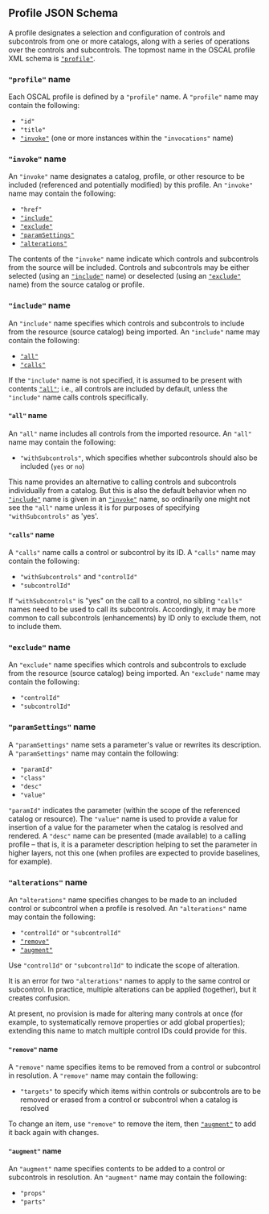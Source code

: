 ## Profile JSON Schema

A profile designates a selection and configuration of controls and subcontrols from one or more catalogs, along with a series of operations over the controls and subcontrols. The topmost name in the OSCAL profile XML schema is [`"profile"`](#code-quot-profile-quot-code-name).

### `"profile"` name

Each OSCAL profile is defined by a `"profile"` name. A `"profile"` name may contain the following:

* `"id"`
* `"title"`
* [`"invoke"`](#code-quot-invoke-quot-code-name) (one or more instances within the `"invocations"` name)

### `"invoke"` name

An `"invoke"` name designates a catalog, profile, or other resource to be included (referenced and potentially modified) by this profile. An `"invoke"` name may contain the following:

* `"href"`
* [`"include"`](#code-quot-include-quot-code-name)
* [`"exclude"`](#code-quot-exclude-quot-code-name)
* [`"paramSettings"`](#code-quot-paramSettings-quot-code-name)
* [`"alterations"`](#code-quot-alterations-quot-code-name)

The contents of the `"invoke"` name indicate which controls and subcontrols from the source will be included. Controls and subcontrols may be either selected (using an [`"include"`](#code-quot-include-quot-code-name) name) or deselected (using an [`"exclude"`](#code-quot-exclude-quot-code-name) name) from the source catalog or profile.

### `"include"` name

An `"include"` name specifies which controls and subcontrols to include from the resource (source catalog) being imported. An `"include"` name may contain the following:

* [`"all"`](#code-quot-all-quot-code-name)
* [`"calls"`](#code-quot-calls-quot-code-name)

If the `"include"` name is not specified, it is assumed to be present with contents [`"all"`](#code-quot-all-quot-code-name); i.e., all controls are included by default, unless the `"include"` name calls controls specifically.

#### `"all"` name

An `"all"` name includes all controls from the imported resource. An `"all"` name may contain the following:

* `"withSubcontrols"`, which specifies whether subcontrols should also be included (`yes` or `no`)

This name provides an alternative to calling controls and subcontrols individually from a catalog. But this is also the default behavior when no [`"include"`](#code-quot-include-quot-code-name) name is given in an [`"invoke"`](#code-quot-invoke-quot-code-name) name, so ordinarily one might not see the `"all"` name unless it is for purposes of specifying `"withSubcontrols"` as 'yes'.

#### `"calls"` name

A `"calls"` name calls a control or subcontrol by its ID. A `"calls"` name may contain the following:

* `"withSubcontrols"` and `"controlId"`
* `"subcontrolId"`

If `"withSubcontrols"` is "yes" on the call to a control, no sibling `"calls"` names need to be used to call its subcontrols. Accordingly, it may be more common to call subcontrols (enhancements) by ID only to exclude them, not to include them.

### `"exclude"` name

An `"exclude"` name specifies which controls and subcontrols to exclude from the resource (source catalog) being imported. An `"exclude"` name may contain the following:

* `"controlId"`
* `"subcontrolId"`

### `"paramSettings"` name

A `"paramSettings"` name sets a parameter's value or rewrites its description. A `"paramSettings"` name may contain the following:

* `"paramId"`
* `"class"`
* `"desc"`
* `"value"`

`"paramId"` indicates the parameter (within the scope of the referenced catalog or resource). The `"value"` name is used to provide a value for insertion of a value for the parameter when the catalog is resolved and rendered. A `"desc"` name can be presented (made available) to a calling profile – that is, it is a parameter description helping to set the parameter in higher layers, not this one (when profiles are expected to provide baselines, for example).

### `"alterations"` name

An `"alterations"` name specifies changes to be made to an included control or subcontrol when a profile is resolved. An `"alterations"` name may contain the following:

* `"controlId"` or `"subcontrolId"`
* [`"remove"`](#code-quot-remove-quot-code-name)
* [`"augment"`](#code-quot-augment-quot-code-name)

Use `"controlId"` or `"subcontrolId"` to indicate the scope of alteration.

It is an error for two `"alterations"` names to apply to the same control or subcontrol. In practice, multiple alterations can be applied (together), but it creates confusion.

At present, no provision is made for altering many controls at once (for example, to systematically remove properties or add global properties); extending this name to match multiple control IDs could provide for this.

#### `"remove"` name

A `"remove"` name specifies items to be removed from a control or subcontrol in resolution. A `"remove"` name may contain the following:

* `"targets"` to specify which items within controls or subcontrols are to be removed or erased from a control or subcontrol when a catalog is resolved

To change an item, use `"remove"` to remove the item, then [`"augment"`](#code-quot-augment-quot-code-name) to add it back again with changes.

#### `"augment"` name

An `"augment"` name specifies contents to be added to a control or subcontrols in resolution. An `"augment"` name may contain the following:

* `"props"`
* `"parts"`
